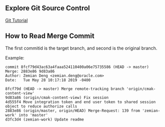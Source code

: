 ## Explore Git Source Control

[Git Tutorial](https://confluence.oraclecorp.com/confluence/display/KM/Git+Tutorial)

## How to Read Merge Commit

The first commitid is the target branch, and second is the original branch.

Example:

```
commit 8fcf79d43ac63a4faaa524110400a06e75735586 (HEAD -> master)
Merge: 2883e86 9d83a86
Author: Zemian Deng <zemian.deng@oracle.com>
Date:   Tue May 28 10:17:18 2019 -0400

8fcf79d (HEAD -> master) Merge remote-tracking branch 'origin/cmak-content-view'
9d83a86 (origin/cmak-content-view) Fix session
4d555f4 Move integration token and end user token to shared session object to reduce authorize calls
2883e86 (origin/master, origin/HEAD) Merge-Request: 139 from 'zemian-work' into 'master'
d3fc3d4 (zemian-work) Update readme
```
